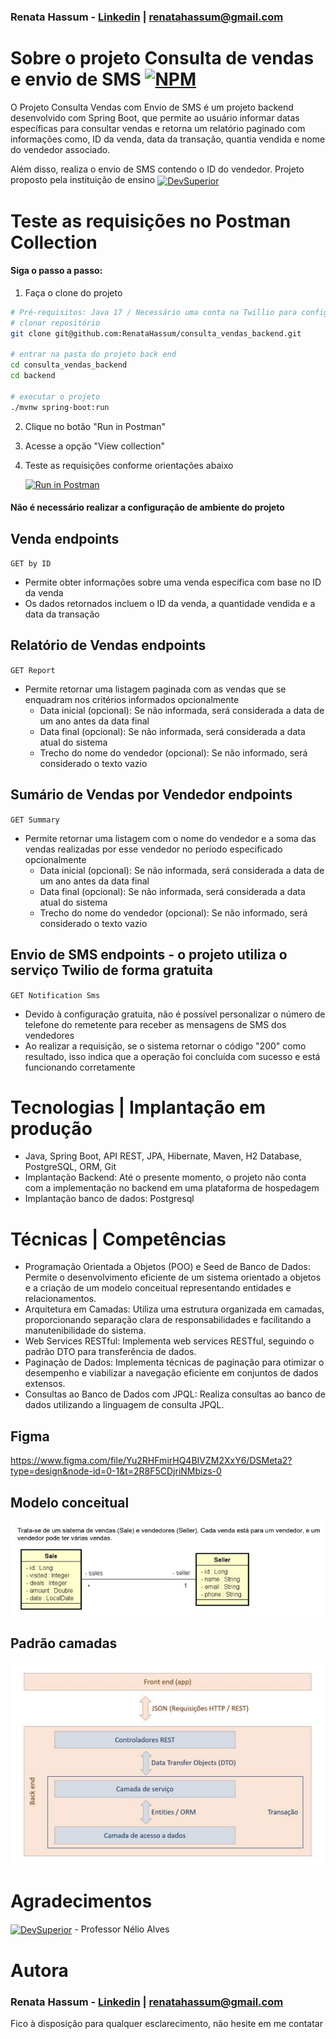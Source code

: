 ### Renata Hassum - [Linkedin](https://www.linkedin.com/in/renataviottohassumdev) | renatahassum@gmail.com

# Sobre o projeto Consulta de vendas e envio de SMS [![NPM](https://img.shields.io/npm/l/react)](https://github.com/RenataHassum/consulta_vendas_backend/blob/main/LICENSE) 

O Projeto Consulta Vendas com Envio de SMS é um projeto backend desenvolvido com Spring Boot, que permite ao usuário informar datas específicas para consultar vendas e retorna um relatório paginado com informações como, ID da venda, data da transação, quantia vendida e nome do vendedor associado.

Além disso, realiza o envio de SMS contendo o ID do vendedor. Projeto proposto pela instituição de ensino <a href="https://devsuperior.com.br/cursos"><img align="center" height="16" alt="DevSuperior" src="https://devsuperior.com.br/_next/static/images/logo-white-10059e26f600604a7b5bd7782ed7550c.svg"></a>

# Teste as requisições no Postman Collection
#### Siga o passo a passo:
1) Faça o clone do projeto
```bash
# Pré-requisitos: Java 17 / Necessário uma conta na Twillio para configurar variáveis de ambiente
# clonar repositório
git clone git@github.com:RenataHassum/consulta_vendas_backend.git

# entrar na pasta do projeto back end
cd consulta_vendas_backend
cd backend

# executar o projeto
./mvnw spring-boot:run
```
2) Clique no botão "Run in Postman"
3) Acesse a opção "View collection"
4) Teste as requisições conforme orientações abaixo
   
      [![Run in Postman](https://run.pstmn.io/button.svg)](https://app.getpostman.com/run-collection/22138191-6c1439be-da01-42b9-9d2f-9dcbefe5770c?action=collection%2Ffork&source=rip_markdown&collection-url=entityId%3D22138191-6c1439be-da01-42b9-9d2f-9dcbefe5770c%26entityType%3Dcollection%26workspaceId%3Da98ebf5e-88b7-4670-8786-714d2be631fd)

#### Não é necessário realizar a configuração de ambiente do projeto

## Venda endpoints
`GET by ID`
- Permite obter informações sobre uma venda específica com base no ID da venda
- Os dados retornados incluem o ID da venda, a quantidade vendida e a data da transação

## Relatório de Vendas endpoints
`GET Report`
- Permite retornar uma listagem paginada com as vendas que se enquadram nos critérios informados opcionalmente
  - Data inicial (opcional): Se não informada, será considerada a data de um ano antes da data final
  - Data final (opcional): Se não informada, será considerada a data atual do sistema
  - Trecho do nome do vendedor (opcional): Se não informado, será considerado o texto vazio

## Sumário de Vendas por Vendedor endpoints
`GET Summary`
- Permite retornar uma listagem com o nome do vendedor e a soma das vendas realizadas por esse vendedor no período especificado opcionalmente
  - Data inicial (opcional): Se não informada, será considerada a data de um ano antes da data final
  - Data final (opcional): Se não informada, será considerada a data atual do sistema
  - Trecho do nome do vendedor (opcional): Se não informado, será considerado o texto vazio

## Envio de SMS endpoints - o projeto utiliza o serviço Twilio de forma gratuita
`GET Notification Sms`
- Devido à configuração gratuita, não é possível personalizar o número de telefone do remetente para receber as mensagens de SMS dos vendedores
- Ao realizar a requisição, se o sistema retornar o código "200" como resultado, isso indica que a operação foi concluída com sucesso e está funcionando corretamente

# Tecnologias | Implantação em produção
- Java, Spring Boot, API REST, JPA, Hibernate, Maven, H2 Database, PostgreSQL, ORM, Git
- Implantação Backend: Até o presente momento, o projeto não conta com a implementação no backend em uma plataforma de hospedagem
- Implantação banco de dados: Postgresql

# Técnicas | Competências
- Programação Orientada a Objetos (POO) e Seed de Banco de Dados: Permite o desenvolvimento eficiente de um sistema orientado a objetos e a criação de um modelo conceitual representando entidades e relacionamentos.
- Arquitetura em Camadas: Utiliza uma estrutura organizada em camadas, proporcionando separação clara de responsabilidades e facilitando a manutenibilidade do sistema.
- Web Services RESTful: Implementa web services RESTful, seguindo o padrão DTO para transferência de dados.
- Paginação de Dados: Implementa técnicas de paginação para otimizar o desempenho e viabilizar a navegação eficiente em conjuntos de dados extensos.
- Consultas ao Banco de Dados com JPQL: Realiza consultas ao banco de dados utilizando a linguagem de consulta JPQL.

## Figma
https://www.figma.com/file/Yu2RHFmirHQ4BIVZM2XxY6/DSMeta2?type=design&node-id=0-1&t=2R8F5CDjriNMbizs-0

## Modelo conceitual
![Modelo Conceitual](https://github.com/RenataHassum/assets/blob/main/consulta_vendas_assets/modelo_conceitual.jpg?raw=true)

## Padrão camadas
![Padrão camadas](https://github.com/RenataHassum/assets/blob/main/padrao_camadas.jpg?raw=true)

# Agradecimentos
<a href="https://devsuperior.com.br/cursos"><img align="center" height="16" alt="DevSuperior" src="https://devsuperior.com.br/_next/static/images/logo-white-10059e26f600604a7b5bd7782ed7550c.svg"></a> - Professor Nélio Alves

# Autora
### Renata Hassum - [Linkedin](https://www.linkedin.com/in/renataviottohassumdev) | renatahassum@gmail.com
Fico à disposição para qualquer esclarecimento, não hesite em me contatar
